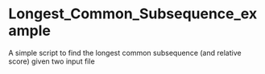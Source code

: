 # Longest_Common_Subsequence_example
A simple script to find the longest common subsequence (and relative score) given two input file
